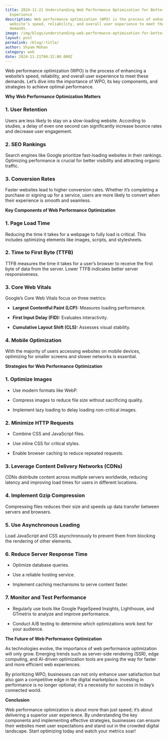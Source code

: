 ```yaml
---
title: 2024-11-21 Understanding Web Performance Optimization for Better User
  Experience
description: Web performance optimization (WPO) is the process of enhancing a
  website’s speed, reliability, and overall user experience to meet these
  demands.
image: /img/blogs/understanding-web-performance-optimization-for-better-user-experience.webp
layout: post
permalink: /blog/:title/
author: Shyam Mohan
category: web
date: 2024-11-21T00:32:00.000Z
---
```

Web performance optimization (WPO) is the process of enhancing a website’s speed, reliability, and overall user experience to meet these demands. Let’s dive into the importance of WPO, its key components, and strategies to achieve optimal performance.

**Why Web Performance Optimization Matters**

### 1. User Retention

Users are less likely to stay on a slow-loading website. According to studies, a delay of even one second can significantly increase bounce rates and decrease user engagement.

### 2. SEO Rankings

Search engines like Google prioritize fast-loading websites in their rankings. Optimizing performance is crucial for better visibility and attracting organic traffic.

### 3. Conversion Rates

Faster websites lead to higher conversion rates. Whether it’s completing a purchase or signing up for a service, users are more likely to convert when their experience is smooth and seamless.

**Key Components of Web Performance Optimization**

### 1. Page Load Time

Reducing the time it takes for a webpage to fully load is critical. This includes optimizing elements like images, scripts, and stylesheets.

### 2. Time to First Byte (TTFB)

TTFB measures the time it takes for a user’s browser to receive the first byte of data from the server. Lower TTFB indicates better server responsiveness.

### 3. Core Web Vitals

Google’s Core Web Vitals focus on three metrics:

-   **Largest Contentful Paint (LCP):** Measures loading performance.
    
-   **First Input Delay (FID):** Evaluates interactivity.
    
-   **Cumulative Layout Shift (CLS):** Assesses visual stability.
    

### 4. Mobile Optimization

With the majority of users accessing websites on mobile devices, optimizing for smaller screens and slower networks is essential.

 **Strategies for Web Performance Optimization**

### 1. Optimize Images

-   Use modern formats like WebP.
    
-   Compress images to reduce file size without sacrificing quality.
    
-   Implement lazy loading to delay loading non-critical images.
    

### 2. Minimize HTTP Requests

-   Combine CSS and JavaScript files.
    
-   Use inline CSS for critical styles.
    
-   Enable browser caching to reduce repeated requests.
    

### 3. Leverage Content Delivery Networks (CDNs)

CDNs distribute content across multiple servers worldwide, reducing latency and improving load times for users in different locations.

### 4. Implement Gzip Compression

Compressing files reduces their size and speeds up data transfer between servers and browsers.

### 5. Use Asynchronous Loading

Load JavaScript and CSS asynchronously to prevent them from blocking the rendering of other elements.

### 6. Reduce Server Response Time

-   Optimize database queries.
    
-   Use a reliable hosting service.
    
-   Implement caching mechanisms to serve content faster.
    

### 7. Monitor and Test Performance

-   Regularly use tools like Google PageSpeed Insights, Lighthouse, and GTmetrix to analyze and improve performance.
    
-   Conduct A/B testing to determine which optimizations work best for your audience.
    

 **The Future of Web Performance Optimization**

As technologies evolve, the importance of web performance optimization will only grow. Emerging trends such as server-side rendering (SSR), edge computing, and AI-driven optimization tools are paving the way for faster and more efficient web experiences.

By prioritizing WPO, businesses can not only enhance user satisfaction but also gain a competitive edge in the digital marketplace. Investing in performance is no longer optional; it’s a necessity for success in today’s connected world.


**Conclusion**

Web performance optimization is about more than just speed; it’s about delivering a superior user experience. By understanding the key components and implementing effective strategies, businesses can ensure their websites meet user expectations and stand out in the crowded digital landscape. Start optimizing today and watch your metrics soar!
